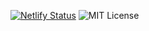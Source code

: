 [![Netlify Status](https://api.netlify.com/api/v1/badges/13566302-c5cb-4f90-afc1-7e3111b078e5/deploy-status)](https://rohithportfoliowebsite.netlify.app/) ![MIT License](https://img.shields.io/badge/License-MIT-blue.svg)
